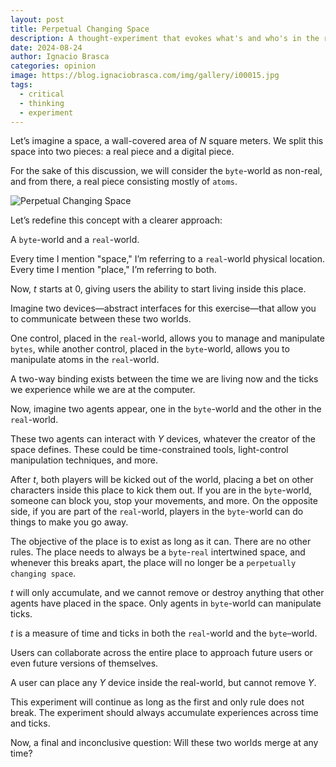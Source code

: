 ```yaml
---
layout: post
title: Perpetual Changing Space
description: A thought-experiment that evokes what's and who's in the reality we know
date: 2024-08-24
author: Ignacio Brasca
categories: opinion
image: https://blog.ignaciobrasca.com/img/gallery/i00015.jpg
tags:
  - critical
  - thinking
  - experiment
---
```

Let’s imagine a space, a wall-covered area of $N$ square meters. We split this space into two pieces: a real piece and a digital piece.

For the sake of this discussion, we will consider the `byte`-world as non-real, and from there, a real piece consisting mostly of `atoms`.

![Perpetual Changing Space](https://blog.ignaciobrasca.com/img/posts/random/pic-30.png)

Let’s redefine this concept with a clearer approach:

A `byte`-world and a `real`-world.

Every time I mention "space," I’m referring to a `real`-world physical location. Every time I mention "place," I’m referring to both.

Now, $t$ starts at 0, giving users the ability to start living inside this place.

Imagine two devices—abstract interfaces for this exercise—that allow you to communicate between these two worlds.

One control, placed in the `real`-world, allows you to manage and manipulate `bytes`, while another control, placed in the `byte`-world, allows you to manipulate atoms in the `real`-world.

A two-way binding exists between the time we are living now and the ticks we experience while we are at the computer.

Now, imagine two agents appear, one in the `byte`-world and the other in the `real`-world.

These two agents can interact with $Y$ devices, whatever the creator of the space defines. These could be time-constrained tools, light-control manipulation techniques, and more.

After $t$, both players will be kicked out of the world, placing a bet on other characters inside this place to kick them out. If you are in the `byte`-world, someone can block you, stop your movements, and more. On the opposite side, if you are part of the `real`-world, players in the `byte`-world can do things to make you go away.

The objective of the place is to exist as long as it can. There are no other rules. The place needs to always be a `byte`-`real` intertwined space, and whenever this breaks apart, the place will no longer be a `perpetually changing space`.

$t$ will only accumulate, and we cannot remove or destroy anything that other agents have placed in the space. Only agents in `byte`-world can manipulate ticks.

$t$ is a measure of time and ticks in both the `real`-world and the `byte`–world.

Users can collaborate across the entire place to approach future users or even future versions of themselves.

A user can place any $Y$ device inside the real-world, but cannot remove $Y$.

This experiment will continue as long as the first and only rule does not break. The experiment should always accumulate experiences across time and ticks.

Now, a final and inconclusive question: Will these two worlds merge at any time?
